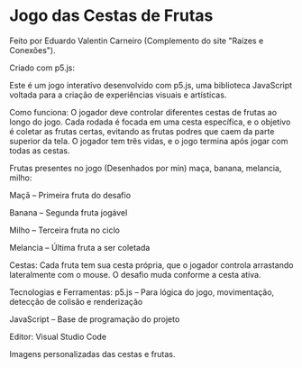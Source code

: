 # Jogo das Cestas de Frutas

Feito por Eduardo Valentin Carneiro (Complemento do site "Raízes e Conexões").

Criado com p5.js:

Este é um jogo interativo desenvolvido com p5.js, uma biblioteca JavaScript voltada para a criação de experiências visuais e artísticas.

Como funciona:
O jogador deve controlar diferentes cestas de frutas ao longo do jogo. Cada rodada é focada em uma cesta específica, e o objetivo é coletar as frutas certas, evitando as frutas podres que caem da parte superior da tela. O jogador tem três vidas, e o jogo termina após jogar com todas as cestas.

Frutas presentes no jogo (Desenhados por min) maça, banana, melancia, milho:

Maçã – Primeira fruta do desafio

Banana – Segunda fruta jogável

Milho – Terceira fruta no ciclo

Melancia – Última fruta a ser coletada

Cestas:
Cada fruta tem sua cesta própria, que o jogador controla arrastando lateralmente com o mouse. O desafio muda conforme a cesta ativa.

Tecnologias e Ferramentas:
p5.js – Para lógica do jogo, movimentação, detecção de colisão e renderização

JavaScript – Base de programação do projeto

Editor: Visual Studio Code

Imagens personalizadas das cestas e frutas.

